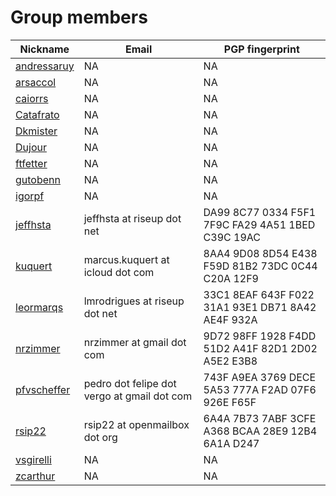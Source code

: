 Group members
=====================

Nickname | Email | PGP fingerprint
-------- | ----- | ---------------
[andressaruy](https://github.com/andressaruy) | NA                                          | NA
[arsaccol](https://github.com/arsaccol)       | NA                                          | NA
[caiorrs](https://github.com/caiorrs)         | NA                                          | NA
[Catafrato](https://github.com/Catafrato)     | NA                                          | NA
[Dkmister](https://github.com/Dkmister)       | NA                                          | NA
[Dujour](https://github.com/Dujour)           | NA                                          | NA
[ftfetter](https://github.com/ftfetter)       | NA                                          | NA
[gutobenn](https://github.com/gutobenn)       | NA                                          | NA
[igorpf](https://github.com/igorpf)           | NA                                          | NA
[jeffhsta](https://github.com/jeffhsta)       | jeffhsta at riseup dot net                  | DA99 8C77 0334 F5F1 7F9C  FA29 4A51 1BED C39C 19AC
[kuquert](https://github.com/kuquert)         | marcus.kuquert at icloud dot com            | 8AA4 9D08 8D54 E438 F59D  81B2 73DC 0C44 C20A 12F9
[leormarqs](https://github.com/leormarqs)     | lmrodrigues at riseup dot net               | 33C1 8EAF 643F F022 31A1  93E1 DB71 8A42 AE4F 932A
[nrzimmer](https://github.com/nrzimmer)       | nrzimmer at gmail dot com                   | 9D72 98FF 1928 F4DD 51D2  A41F 82D1 2D02 A5E2 E3B8
[pfvscheffer](https://github.com/pfvscheffer) | pedro dot felipe dot vergo at gmail dot com | 743F A9EA 3769 DECE 5A53  777A F2AD 07F6 926E F65F
[rsip22](https://github.com/rsip22)           | rsip22 at openmailbox dot org               | 6A4A 7B73 7ABF 3CFE A368  BCAA 28E9 12B4 6A1A D247
[vsgirelli](https://github.com/vsgirelli)     | NA                                          | NA
[zcarthur](https://github.com/zcarthur)       | NA                                          | NA
